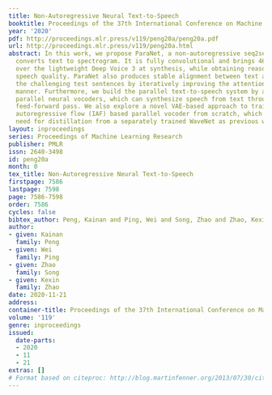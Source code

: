 ```yaml
---
title: Non-Autoregressive Neural Text-to-Speech
booktitle: Proceedings of the 37th International Conference on Machine Learning
year: '2020'
pdf: http://proceedings.mlr.press/v119/peng20a/peng20a.pdf
url: http://proceedings.mlr.press/v119/peng20a.html
abstract: In this work, we propose ParaNet, a non-autoregressive seq2seq model that
  converts text to spectrogram. It is fully convolutional and brings 46.7 times speed-up
  over the lightweight Deep Voice 3 at synthesis, while obtaining reasonably good
  speech quality. ParaNet also produces stable alignment between text and speech on
  the challenging test sentences by iteratively improving the attention in a layer-by-layer
  manner. Furthermore, we build the parallel text-to-speech system by applying various
  parallel neural vocoders, which can synthesize speech from text through a single
  feed-forward pass. We also explore a novel VAE-based approach to train the inverse
  autoregressive flow (IAF) based parallel vocoder from scratch, which avoids the
  need for distillation from a separately trained WaveNet as previous work.
layout: inproceedings
series: Proceedings of Machine Learning Research
publisher: PMLR
issn: 2640-3498
id: peng20a
month: 0
tex_title: Non-Autoregressive Neural Text-to-Speech
firstpage: 7586
lastpage: 7598
page: 7586-7598
order: 7586
cycles: false
bibtex_author: Peng, Kainan and Ping, Wei and Song, Zhao and Zhao, Kexin
author:
- given: Kainan
  family: Peng
- given: Wei
  family: Ping
- given: Zhao
  family: Song
- given: Kexin
  family: Zhao
date: 2020-11-21
address: 
container-title: Proceedings of the 37th International Conference on Machine Learning
volume: '119'
genre: inproceedings
issued:
  date-parts:
  - 2020
  - 11
  - 21
extras: []
# Format based on citeproc: http://blog.martinfenner.org/2013/07/30/citeproc-yaml-for-bibliographies/
---
```

